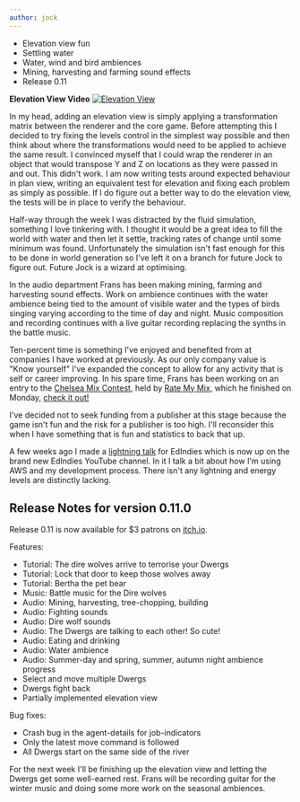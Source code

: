 ```yaml
---
author: jock
---
```

* Elevation view fun
* Settling water
* Water, wind and bird ambiences
* Mining, harvesting and farming sound effects
* Release 0.11

**Elevation View Video**
[![Elevation View](http://img.youtube.com/vi/hFiqIUgkPFA/0.jpg)](https://youtu.be/hFiqIUgkPFA)

In my head, adding an elevation view is simply applying a transformation matrix between the renderer and the core game. Before attempting this I decided to try fixing the levels control in the simplest way possible and then think about where the transformations would need to be applied to achieve the same result. I convinced myself that I could wrap the renderer in an object that would transpose Y and Z on locations as they were passed in and out. This didn't work. I am now writing tests around expected behaviour in plan view, writing an equivalent test for elevation and fixing each problem as simply as possible. If I do figure out a better way to do the elevation view, the tests will be in place to verify the behaviour.

Half-way through the week I was distracted by the fluid simulation, something I love tinkering with. I thought it would be a great idea to fill the world with water and then let it settle, tracking rates of change until some minimum was found. Unfortunately the simulation isn't fast enough for this to be done in world generation so I've left it on a branch for future Jock to figure out. Future Jock is a wizard at optimising.

In the audio department Frans has been making mining, farming and harvesting sound effects. Work on ambience continues with the water ambience being tied to the amount of visible water and the types of birds singing varying according to the time of day and night. Music composition and recording continues with a live guitar recording replacing the synths in the battle music.

Ten-percent time is something I've enjoyed and benefited from at companies I have worked at previously. As our only company value is "Know yourself" I've expanded the concept to allow for any activity that is self or career improving. In his spare time, Frans has been working on an entry to the [Chelsea Mix Contest](https://ratemymix.com/groups/dragged-under-chelsea-mix-contest/), held by [Rate My Mix](https://ratemymix.com/), which he finished on Monday, [check it out!](https://youtu.be/S-Hs1LX8PYg) 

I've decided not to seek funding from a publisher at this stage because the game isn't fun and the risk for a publisher is too high. I'll reconsider this when I have something that is fun and statistics to back that up.

A few weeks ago I made a [lightning talk](https://youtu.be/xyn3pOgCg2c) for EdIndies which is now up on the brand new EdIndies YouTube channel. In it I talk a bit about how I'm using AWS and my development process. There isn't any lightning and energy levels are distinctly lacking.

## Release Notes for version 0.11.0
Release 0.11 is now available for $3 patrons on [itch.io](https://haikuinteractive.itch.io/dwerg-saga/patreon-access).

Features:

* Tutorial: The dire wolves arrive to terrorise your Dwergs
* Tutorial: Lock that door to keep those wolves away
* Tutorial: Bertha the pet bear 
* Music: Battle music for the Dire wolves 
* Audio: Mining, harvesting, tree-chopping, building 
* Audio: Fighting sounds
* Audio: Dire wolf sounds
* Audio: The Dwergs are talking to each other! So cute!
* Audio: Eating and drinking
* Audio: Water ambience 
* Audio: Summer-day and spring, summer, autumn night ambience progress 
* Select and move multiple Dwergs
* Dwergs fight back 
* Partially implemented elevation view

Bug fixes:

* Crash bug in the agent-details for job-indicators
* Only the latest move command is followed
* All Dwergs start on the same side of the river

For the next week I'll be finishing up the elevation view and letting the Dwergs get some well-earned rest. Frans will be recording guitar for the winter music and doing some more work on the seasonal ambiences.
